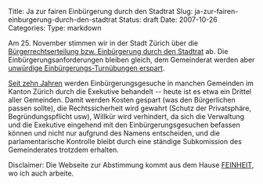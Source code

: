 Title: Ja zur fairen Einbürgerung durch den Stadtrat
Slug: ja-zur-fairen-einburgerung-durch-den-stadtrat
Status: draft
Date: 2007-10-26
Categories:
Type: markdown

Am 25. November stimmen wir in der Stadt Zürich über die [Bürgerrechtserteilung bzw. Einbürgerung durch den Stadtrat](http://www.faire-einbuergerung.ch/) ab. Die Einbürgerungsanforderungen bleiben gleich, dem Gemeinderat werden aber [unwürdige Einbürgerungs-Turnübungen erspart](http://www.matthiasprobst.ch/2007/06/13/geburtstag-im-rat/).

[Seit zehn Jahren](http://www.nzz.ch/_1.574734.html) werden Einbürgerungsgesuche in manchen Gemeinden im Kanton Zürich durch die Exekutive behandelt -- heute ist es etwa ein Drittel aller Gemeinden. Damit werden Kosten gespart (was den Bürgerlichen passen sollte), die Rechtssicherheit wird gewahrt (Schutz der Privatsphäre, Begründungspflicht usw), Willkür wird verhindert, da sich die Verwaltung und die Exekutive eingehend mit den Einbürgerungsgesuchen befassen können und nicht nur aufgrund des Namens entscheiden, und die parlamentarische Kontrolle bleibt durch eine ständige Subkomission des Gemeinderates trotzdem erhalten.

Disclaimer: Die Webseite zur Abstimmung kommt aus dem Hause <a href="http://www.feinheit.ch/">FEINHEIT</a>, wo ich auch arbeite.
